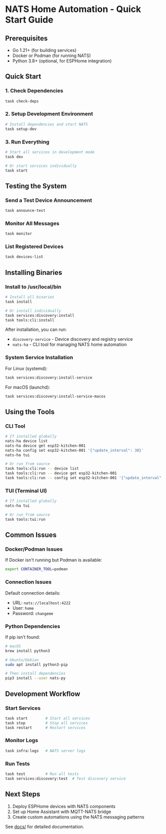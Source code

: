 # NATS Home Automation - Quick Start Guide

## Prerequisites

- Go 1.21+ (for building services)
- Docker or Podman (for running NATS)
- Python 3.8+ (optional, for ESPHome integration)

## Quick Start

### 1. Check Dependencies

```bash
task check-deps
```

### 2. Setup Development Environment

```bash
# Install dependencies and start NATS
task setup-dev
```

### 3. Run Everything

```bash
# Start all services in development mode
task dev

# Or start services individually
task start
```

## Testing the System

### Send a Test Device Announcement

```bash
task announce-test
```

### Monitor All Messages

```bash
task monitor
```

### List Registered Devices

```bash
task devices-list
```

## Installing Binaries

### Install to /usr/local/bin

```bash
# Install all binaries
task install

# Or install individually
task services:discovery:install
task tools:cli:install
```

After installation, you can run:
- `discovery-service` - Device discovery and registry service
- `nats-ha` - CLI tool for managing NATS home automation

### System Service Installation

For Linux (systemd):
```bash
task services:discovery:install-service
```

For macOS (launchd):
```bash
task services:discovery:install-service-macos
```

## Using the Tools

### CLI Tool

```bash
# If installed globally
nats-ha device list
nats-ha device get esp32-kitchen-001
nats-ha config set esp32-kitchen-001 '{"update_interval": 30}'
nats-ha tui

# Or run from source
task tools:cli:run -- device list
task tools:cli:run -- device get esp32-kitchen-001
task tools:cli:run -- config set esp32-kitchen-001 '{"update_interval": 30}'
```

### TUI (Terminal UI)

```bash
# If installed globally
nats-ha tui

# Or run from source
task tools:tui:run
```

## Common Issues

### Docker/Podman Issues

If Docker isn't running but Podman is available:

```bash
export CONTAINER_TOOL=podman
```

### Connection Issues

Default connection details:
- URL: `nats://localhost:4222`
- User: `home`
- Password: `changeme`

### Python Dependencies

If pip isn't found:

```bash
# macOS
brew install python3

# Ubuntu/Debian
sudo apt install python3-pip

# Then install dependencies
pip3 install --user nats-py
```

## Development Workflow

### Start Services

```bash
task start        # Start all services
task stop         # Stop all services
task restart      # Restart services
```

### Monitor Logs

```bash
task infra:logs   # NATS server logs
```

### Run Tests

```bash
task test         # Run all tests
task services:discovery:test  # Test discovery service
```

## Next Steps

1. Deploy ESPHome devices with NATS components
2. Set up Home Assistant with MQTT-NATS bridge
3. Create custom automations using the NATS messaging patterns

See [docs/](docs/) for detailed documentation.